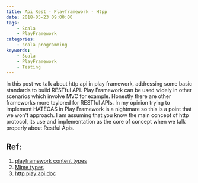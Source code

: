 ```yaml
---
title: Api Rest - Playframework - Htpp  
date: 2018-05-23 09:00:00
tags:
    - Scala
    - PlayFramework
categories:
    - scala programming 
keywords:
    - Scala
    - PlayFramework
    - Testing
---
```


In this post we talk about  http api in play framework,  addressing some basic standards to  build RESTful API. Play Framework can be used widely in other scenarios which involve MVC for example. Honestly there are other frameworks more taylored for RESTful APIs. In my opinion trying to implement HATEOAS in Play Framework  is a nightmare so  this is a point that we won't approach.
I am assuming that you know the main concept of http protocol, its use and implementation as the core of concept when we talk properly about Restful Apis.






## Ref:

1. [playframework content types](https://www.playframework.com/documentation/2.8.x/api/scala/play/api/http/ContentTypes.htmlhttps://www.playframework.com/documentation/2.8.x/api/scala/play/api/http/ContentTypes.html)
2. [Mime types](https://www.playframework.com/documentation/2.8.x/api/scala/play/api/http/MimeTypes.html)
3. [http play api doc](https://www.playframework.com/documentation/2.8.x/api/scala/play/api/http/index.html) 